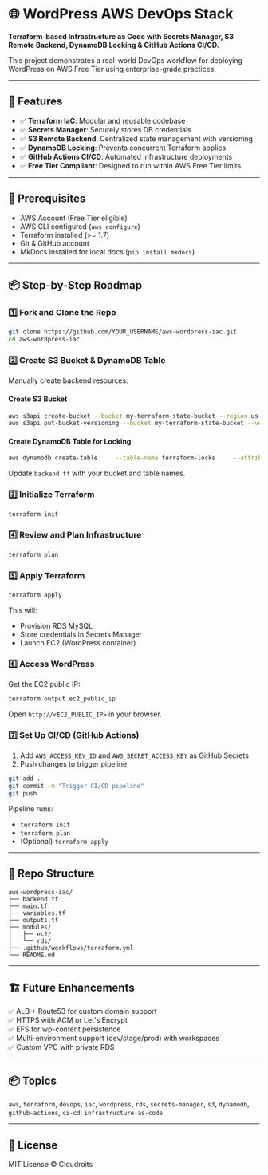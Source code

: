
# 🌐 WordPress AWS DevOps Stack

**Terraform-based Infrastructure as Code with Secrets Manager, S3 Remote Backend, DynamoDB Locking & GitHub Actions CI/CD.**

This project demonstrates a real-world DevOps workflow for deploying WordPress on AWS Free Tier using enterprise-grade practices.

---

## 🚀 Features
- ✅ **Terraform IaC**: Modular and reusable codebase
- ✅ **Secrets Manager**: Securely stores DB credentials
- ✅ **S3 Remote Backend**: Centralized state management with versioning
- ✅ **DynamoDB Locking**: Prevents concurrent Terraform applies
- ✅ **GitHub Actions CI/CD**: Automated infrastructure deployments
- ✅ **Free Tier Compliant**: Designed to run within AWS Free Tier limits

---

## 🏁 Prerequisites
- AWS Account (Free Tier eligible)
- AWS CLI configured (`aws configure`)
- Terraform installed (>= 1.7)
- Git & GitHub account
- MkDocs installed for local docs (`pip install mkdocs`)

---

## 📦 Step-by-Step Roadmap

### 1️⃣ Fork and Clone the Repo
```bash
git clone https://github.com/YOUR_USERNAME/aws-wordpress-iac.git
cd aws-wordpress-iac
```

### 2️⃣ Create S3 Bucket & DynamoDB Table
Manually create backend resources:

#### Create S3 Bucket
```bash
aws s3api create-bucket --bucket my-terraform-state-bucket --region us-east-1
aws s3api put-bucket-versioning --bucket my-terraform-state-bucket --versioning-configuration Status=Enabled
```

#### Create DynamoDB Table for Locking
```bash
aws dynamodb create-table     --table-name terraform-locks     --attribute-definitions AttributeName=LockID,AttributeType=S     --key-schema AttributeName=LockID,KeyType=HASH     --provisioned-throughput ReadCapacityUnits=5,WriteCapacityUnits=5
```

Update `backend.tf` with your bucket and table names.

### 3️⃣ Initialize Terraform
```bash
terraform init
```

### 4️⃣ Review and Plan Infrastructure
```bash
terraform plan
```

### 5️⃣ Apply Terraform
```bash
terraform apply
```

This will:
- Provision RDS MySQL
- Store credentials in Secrets Manager
- Launch EC2 (WordPress container)

### 6️⃣ Access WordPress
Get the EC2 public IP:
```bash
terraform output ec2_public_ip
```
Open `http://<EC2_PUBLIC_IP>` in your browser.

### 7️⃣ Set Up CI/CD (GitHub Actions)
1. Add `AWS_ACCESS_KEY_ID` and `AWS_SECRET_ACCESS_KEY` as GitHub Secrets
2. Push changes to trigger pipeline

```bash
git add .
git commit -m "Trigger CI/CD pipeline"
git push
```

Pipeline runs:
- `terraform init`
- `terraform plan`
- (Optional) `terraform apply`

---

## 📖 Repo Structure
```
aws-wordpress-iac/
├── backend.tf
├── main.tf
├── variables.tf
├── outputs.tf
├── modules/
│   ├── ec2/
│   └── rds/
├── .github/workflows/terraform.yml
└── README.md
```

---

## 🏗 Future Enhancements
✅ ALB + Route53 for custom domain support  
✅ HTTPS with ACM or Let's Encrypt  
✅ EFS for wp-content persistence  
✅ Multi-environment support (dev/stage/prod) with workspaces  
✅ Custom VPC with private RDS

---

## 📦 Topics
`aws`, `terraform`, `devops`, `iac`, `wordpress`, `rds`, `secrets-manager`, `s3`, `dynamodb`, `github-actions`, `ci-cd`, `infrastructure-as-code`

---

## 📄 License
MIT License © Cloudroits
